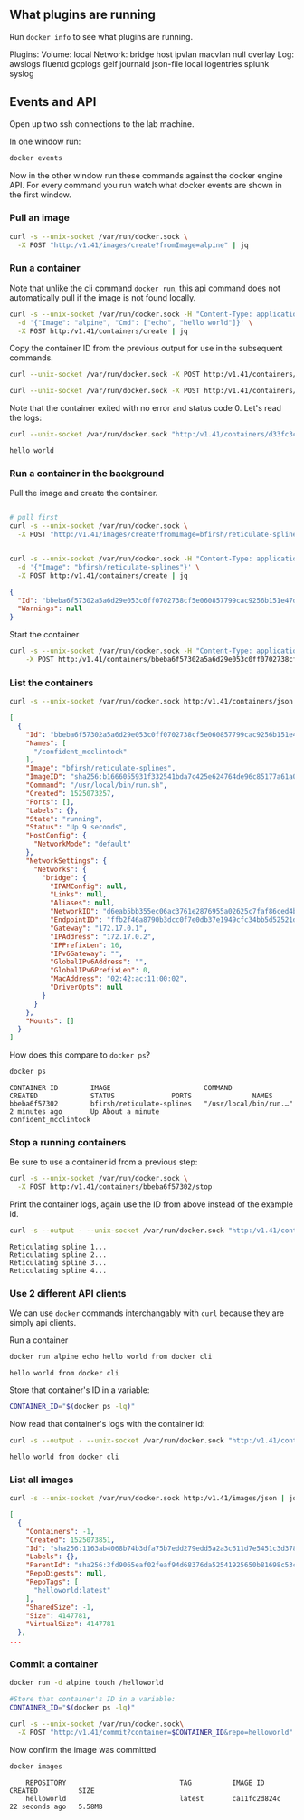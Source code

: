 ## What plugins are running

Run `docker info` to see what plugins are running.

  Plugins:
    Volume: local
    Network: bridge host ipvlan macvlan null overlay
    Log: awslogs fluentd gcplogs gelf journald json-file local logentries splunk syslog

## Events and API

Open up two ssh connections to the lab machine.

In one window run:
```bash
docker events
```

Now in the other window run these commands against the docker engine API. For every command you run watch what docker events are shown in the first window.

### Pull an image
```bash
curl -s --unix-socket /var/run/docker.sock \
  -X POST "http:/v1.41/images/create?fromImage=alpine" | jq
```

### Run a container

Note that unlike the cli command `docker run`, this api command does not automatically pull if the image is not found locally.
```bash
curl -s --unix-socket /var/run/docker.sock -H "Content-Type: application/json" \
  -d '{"Image": "alpine", "Cmd": ["echo", "hello world"]}' \
  -X POST http:/v1.41/containers/create | jq
```

Copy the container ID from the previous output for use in the subsequent commands.

```bash
curl --unix-socket /var/run/docker.sock -X POST http:/v1.41/containers/d33fc3c3988ac638272a396d8081fd312a6388b120a1a2187dae42a6b54e1e6d/start

curl --unix-socket /var/run/docker.sock -X POST http:/v1.41/containers/d33fc3c3988ac638272a396d8081fd312a6388b120a1a2187dae42a6b54e1e6d/wait
```

Note that the container exited with no error and status code 0. Let's read the logs:

```bash
curl --unix-socket /var/run/docker.sock "http:/v1.41/containers/d33fc3c3988ac638272a396d8081fd312a6388b120a1a2187dae42a6b54e1e6d/logs?stdout=1" --output -
```

    hello world



### Run a container in the background

Pull the image and create the container.
```bash

# pull first
curl -s --unix-socket /var/run/docker.sock \
  -X POST "http:/v1.41/images/create?fromImage=bfirsh/reticulate-splines" | jq


curl -s --unix-socket /var/run/docker.sock -H "Content-Type: application/json" \
  -d '{"Image": "bfirsh/reticulate-splines"}' \
  -X POST http:/v1.41/containers/create | jq
```

```json
{
  "Id": "bbeba6f57302a5a6d29e053c0ff0702738cf5e060857799cac9256b151e47d32",
  "Warnings": null
}
```

Start the container
```bash
curl -s --unix-socket /var/run/docker.sock -H "Content-Type: application/json" \
    -X POST http:/v1.41/containers/bbeba6f57302a5a6d29e053c0ff0702738cf5e060857799cac9256b151e47d32/start
```

### List the containers
```bash
curl -s --unix-socket /var/run/docker.sock http:/v1.41/containers/json | jq
```

```json
[
  {
    "Id": "bbeba6f57302a5a6d29e053c0ff0702738cf5e060857799cac9256b151e47d32",
    "Names": [
      "/confident_mcclintock"
    ],
    "Image": "bfirsh/reticulate-splines",
    "ImageID": "sha256:b1666055931f332541bda7c425e624764de96c85177a61a0b49238a42b80b7f9",
    "Command": "/usr/local/bin/run.sh",
    "Created": 1525073257,
    "Ports": [],
    "Labels": {},
    "State": "running",
    "Status": "Up 9 seconds",
    "HostConfig": {
      "NetworkMode": "default"
    },
    "NetworkSettings": {
      "Networks": {
        "bridge": {
          "IPAMConfig": null,
          "Links": null,
          "Aliases": null,
          "NetworkID": "d6eab5bb355ec06ac3761e2876955a02625c7faf86ced4b5f1c0081575440c92",
          "EndpointID": "ffb2f46a8790b3dcc0f7e0db37e1949cfc34bb5d52521ddfd51e640649347e5e",
          "Gateway": "172.17.0.1",
          "IPAddress": "172.17.0.2",
          "IPPrefixLen": 16,
          "IPv6Gateway": "",
          "GlobalIPv6Address": "",
          "GlobalIPv6PrefixLen": 0,
          "MacAddress": "02:42:ac:11:00:02",
          "DriverOpts": null
        }
      }
    },
    "Mounts": []
  }
]
```

How does this compare to `docker ps`?

```bash
docker ps
```

    CONTAINER ID        IMAGE                       COMMAND                  CREATED             STATUS              PORTS               NAMES
    bbeba6f57302        bfirsh/reticulate-splines   "/usr/local/bin/run.…"   2 minutes ago       Up About a minute                       confident_mcclintock

### Stop a running containers
Be sure to use a container id from a previous step:
```bash
curl -s --unix-socket /var/run/docker.sock \
  -X POST http:/v1.41/containers/bbeba6f57302/stop
```

Print the container logs, again use the ID from above instead of the example id.

```bash
curl -s --output - --unix-socket /var/run/docker.sock "http:/v1.41/containers/bbeba6f57302/logs?stdout=1"
```

    Reticulating spline 1...
    Reticulating spline 2...
    Reticulating spline 3...
    Reticulating spline 4...

### Use 2 different API clients

We can use `docker` commands interchangably with `curl` because they are simply api clients.

Run a container
```bash
docker run alpine echo hello world from docker cli
```

    hello world from docker cli

Store that container's ID in a variable:
```bash
CONTAINER_ID="$(docker ps -lq)"
```

Now read that container's logs with the container id:
```bash
curl -s --output - --unix-socket /var/run/docker.sock "http:/v1.41/containers/$CONTAINER_ID/logs?stdout=1"
```

    hello world from docker cli

### List all images
```bash
curl -s --unix-socket /var/run/docker.sock http:/v1.41/images/json | jq
```

```json
[
  {
    "Containers": -1,
    "Created": 1525073851,
    "Id": "sha256:1163ab4068b74b3dfa75b7edd279edd5a2a3c611d7e5451c3d378986986f4dc7",
    "Labels": {},
    "ParentId": "sha256:3fd9065eaf02feaf94d68376da52541925650b81698c53c6824d92ff63f98353",
    "RepoDigests": null,
    "RepoTags": [
      "helloworld:latest"
    ],
    "SharedSize": -1,
    "Size": 4147781,
    "VirtualSize": 4147781
  },
...
```

### Commit a container
```bash
docker run -d alpine touch /helloworld

#Store that container's ID in a variable:
CONTAINER_ID="$(docker ps -lq)"

curl -s --unix-socket /var/run/docker.sock\
  -X POST "http:/v1.41/commit?container=$CONTAINER_ID&repo=helloworld"
```
Now confirm the image was committed 
```bash
docker images
```

```
    REPOSITORY                            TAG          IMAGE ID       CREATED          SIZE
    helloworld                            latest       ca11fc2d824c   22 seconds ago   5.58MB
```